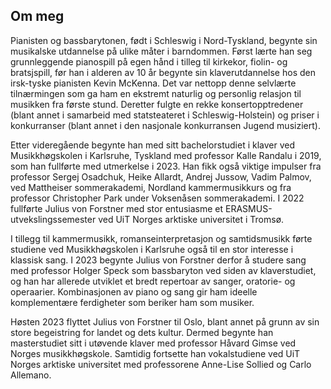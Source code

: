 ## Om meg

Pianisten og bassbarytonen, født i Schleswig i Nord-Tyskland, begynte sin musikalske utdannelse på ulike måter i
barndommen.
Først lærte han seg grunnleggende pianospill på egen hånd i tilleg til kirkekor, fiolin- og bratsjspill,
før han i alderen av 10 år begynte sin klaverutdannelse hos den irsk-tyske pianisten Kevin McKenna.
Det var nettopp denne selvlærte tilnærmingen som ga ham en ekstremt naturlig og personlig relasjon til musikken
fra første stund.
Deretter fulgte en rekke konsertopptredener (blant annet i samarbeid med statsteateret i Schleswig-Holstein)
og priser i konkurranser (blant annet i den nasjonale konkurransen Jugend musiziert).

Etter videregående begynte han med sitt bachelorstudiet i klaver ved Musikkhøgskolen i Karlsruhe, Tyskland
med professor Kalle Randalu i 2019, som han fullførte med utmerkelse i 2023.
Han fikk også viktige impulser fra professor Sergej Osadchuk, Heike Allardt, Andrej Jussow, Vadim Palmov,
ved Mattheiser sommerakademi, Nordland kammermusikkurs og fra professor Christopher Park under
Voksenåsen sommerakademi.
I 2022 fullførte Julius von Forstner med stor entusiasme et ERASMUS-utvekslingssemester ved UiT Norges arktiske
universitet i Tromsø.

I tillegg til kammermusikk, romanseinterpretasjon og samtidsmusikk førte studiene ved Musikkhøgskolen i Karlsruhe
også til en stor interesse i klassisk sang.
I 2023 begynte Julius von Forstner derfor å studere sang med professor Holger Speck som bassbaryton ved siden av
klaverstudiet, og han har allerede utviklet et bredt repertoar av sanger, oratorie- og operaarier.
Kombinasjonen av piano og sang gir ham ideelle komplementære ferdigheter som beriker ham som musiker.

Høsten 2023 flyttet Julius von Forstner til Oslo, blant annet på grunn av sin store begeistring for landet og dets
kultur.
Dermed begynte han masterstudiet sitt i utøvende klaver med professor Håvard Gimse ved Norges musikkhøgskole.
Samtidig fortsette han vokalstudiene ved UiT Norges arktiske universitet med professorene Anne-Lise Sollied og
Carlo Allemano.